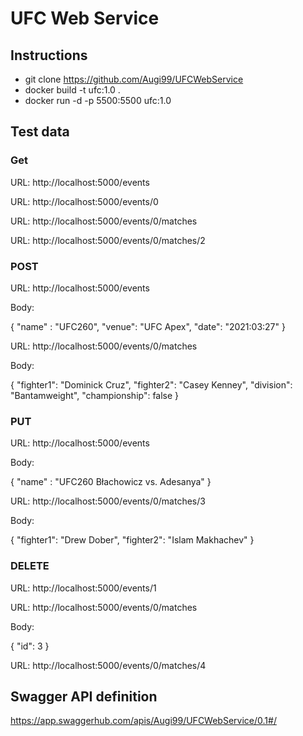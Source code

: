 # UFC Web Service

## Instructions
* git clone https://github.com/Augi99/UFCWebService
* docker build -t ufc:1.0 .
* docker run -d -p 5500:5500 ufc:1.0

## Test data

### Get

URL: http://localhost:5000/events

URL: http://localhost:5000/events/0

URL: http://localhost:5000/events/0/matches

URL: http://localhost:5000/events/0/matches/2

### POST

URL: http://localhost:5000/events

Body:

{
    "name" : "UFC260",
    "venue": "UFC Apex",
    "date": "2021:03:27"
}

URL: http://localhost:5000/events/0/matches

Body:

{
    "fighter1": "Dominick Cruz",
    "fighter2": "Casey Kenney",
    "division": "Bantamweight",
    "championship": false
}

### PUT

URL: http://localhost:5000/events

Body:

{
    "name" : "UFC260 Błachowicz vs. Adesanya" 
}

URL: http://localhost:5000/events/0/matches/3

Body:

{
    "fighter1": "Drew Dober",
    "fighter2": "Islam Makhachev"
}


### DELETE

URL: http://localhost:5000/events/1

URL: http://localhost:5000/events/0/matches

Body:

{
    "id": 3
}

URL: http://localhost:5000/events/0/matches/4



## Swagger API definition

https://app.swaggerhub.com/apis/Augi99/UFCWebService/0.1#/

